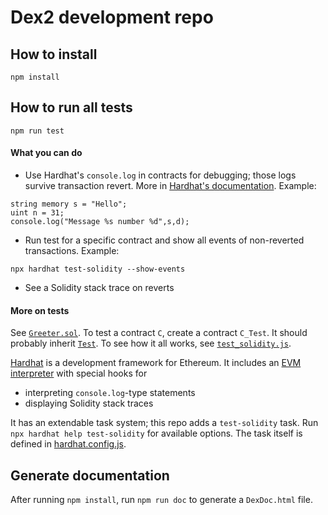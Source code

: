 # Dex2 development repo

## How to install

```
npm install
```

## How to run all tests

```
npm run test
```

#### What you can do

- Use Hardhat's `console.log` in contracts for debugging; those logs survive transaction revert. More in [Hardhat's documentation](https://hardhat.org/hardhat-network/#console-log). Example:

```
string memory s = "Hello";
uint n = 31;
console.log("Message %s number %d",s,d);
```

- Run test for a specific contract and show all events of non-reverted transactions. Example:

```
npx hardhat test-solidity --show-events
```

- See a Solidity stack trace on reverts

#### More on tests

See [`Greeter.sol`](contracts/Greeter.sol). To test a contract `C`, create a contract `C_Test`. It should probably inherit [`Test`](contracts/Test.sol). To see how it all works, see [`test_solidity.js`](lib/test_solidity.js).

[Hardhat](https://hardhat.org) is a development framework for Ethereum. It includes an [EVM interpreter](https://hardhat.org/hardhat-network/) with special hooks for

- interpreting `console.log`-type statements
- displaying Solidity stack traces

It has an extendable task system; this repo adds a `test-solidity` task. Run `npx hardhat help test-solidity` for available options. The task itself is defined in [hardhat.config.js](./hardhat.config.js).

## Generate documentation

After running `npm install`, run `npm run doc` to generate a `DexDoc.html` file.
